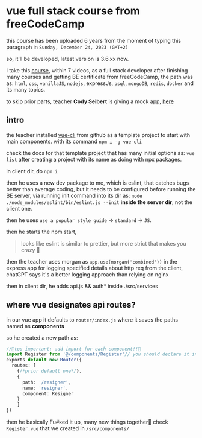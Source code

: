 # vue full stack course from freeCodeCamp

this course has been uploaded 6 years from the moment of typing this paragraph in `Sunday, December 24, 2023 (GMT+2)`

so, it'll be developed, latest version is 3.6.xx now.

I take this [course](https://www.youtube.com/watch?v=Fa4cRMaTDUI&list=PLWKjhJtqVAbnadueQ-C5keMQQiQau_i0D&index=1), within 7 videos, as a full stack developer after finishing many courses and getting BE certificate from freeCodeCamp, the path was as: `html`, `css`, `vanillaJS`, `nodejs`, expressJs, `psql`, `mongoDB`, `redis`, `docker` and its many topics.

to skip prior parts, teacher **Cody Seibert** is giving a mock app, [here](https://github.com/codyseibert/tab-tracker)

## intro

the teacher installed [vue-cli](https://github.com/vuejs/vue-cli) from github as a template project to start with main components. with its command `npm i -g vue-cli`

check the docs for that template project that has many initial options as: `vue list` after creating a project with its name as doing with npx packages.

in client dir, do `npm i`

then he uses a new dev package to me, which is eslint, that catches bugs better than average coding, but it needs to be configured before running the BE server, via running init command into its dir as: `node ./node_modules/eslint/bin/eslint.js --init` **inside the server dir**, not the client one.

then he uses `use a popular style guide` => `standard` => `JS`.

then he starts the npm start,

> looks like eslint is similar to prettier, but more strict that makes you crazy 👹

then the teacher uses morgan as `app.use(morgan('combined'))` in the express app for logging specified details about http req from the client, chatGPT says it's a better logging approach than relying on nginx

then in client dir, he adds api.js && auth* inside ./src/services

## where vue designates api routes?

in our vue app it defaults to `router/index.js` where it saves the paths named as **components**

so he created a new path as:

```typescript
//🔴too important: add import for each component!!🔴
import Register from '@/components/Register'// you should declare it into components folder!🔴
exports default new Router({
  routes: [
    {/*prior default one*/},
    {
      path: '/resigner',
      name: 'resigner',
      component: Resigner
    }
    ]
})
```

then he basically Fu#ked it up, many new things together🤯
check `Register.vue` that we created in `/src/components/`
